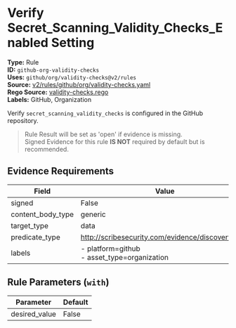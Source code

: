 # Verify Secret_Scanning_Validity_Checks_Enabled Setting  
**Type:** Rule  
**ID:** `github-org-validity-checks`  
**Uses:** `github/org/validity-checks@v2/rules`  
**Source:** [v2/rules/github/org/validity-checks.yaml](https://github.com/scribe-public/sample-policies/v2/rules/github/org/validity-checks.yaml)  
**Rego Source:** [validity-checks.rego](https://github.com/scribe-public/sample-policies/v2/rules/github/org/validity-checks.rego)  
**Labels:** GitHub, Organization  

Verify `secret_scanning_validity_checks` is configured in the GitHub repository.

> Rule Result will be set as 'open' if evidence is missing.  
> Signed Evidence for this rule **IS NOT** required by default but is recommended.  

## Evidence Requirements  
| Field | Value |
|-------|-------|
| signed | False |
| content_body_type | generic |
| target_type | data |
| predicate_type | http://scribesecurity.com/evidence/discovery/v0.1 |
| labels | - platform=github<br>- asset_type=organization |

## Rule Parameters (`with`)  
| Parameter | Default |
|-----------|---------|
| desired_value | False |
